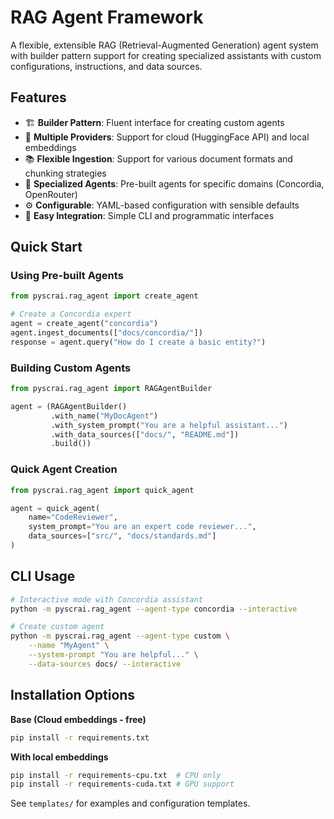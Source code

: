 # RAG Agent Framework

A flexible, extensible RAG (Retrieval-Augmented Generation) agent system with builder pattern support for creating specialized assistants with custom configurations, instructions, and data sources.

## Features

- 🏗️ **Builder Pattern**: Fluent interface for creating custom agents
- 🔌 **Multiple Providers**: Support for cloud (HuggingFace API) and local embeddings
- 📚 **Flexible Ingestion**: Support for various document formats and chunking strategies
- 🎯 **Specialized Agents**: Pre-built agents for specific domains (Concordia, OpenRouter)
- ⚙️ **Configurable**: YAML-based configuration with sensible defaults
- 🚀 **Easy Integration**: Simple CLI and programmatic interfaces

## Quick Start

### Using Pre-built Agents
```python
from pyscrai.rag_agent import create_agent

# Create a Concordia expert
agent = create_agent("concordia")
agent.ingest_documents(["docs/concordia/"])
response = agent.query("How do I create a basic entity?")
```

### Building Custom Agents
```python
from pyscrai.rag_agent import RAGAgentBuilder

agent = (RAGAgentBuilder()
         .with_name("MyDocAgent")
         .with_system_prompt("You are a helpful assistant...")
         .with_data_sources(["docs/", "README.md"])
         .build())
```

### Quick Agent Creation
```python
from pyscrai.rag_agent import quick_agent

agent = quick_agent(
    name="CodeReviewer", 
    system_prompt="You are an expert code reviewer...",
    data_sources=["src/", "docs/standards.md"]
)
```

## CLI Usage

```bash
# Interactive mode with Concordia assistant
python -m pyscrai.rag_agent --agent-type concordia --interactive

# Create custom agent
python -m pyscrai.rag_agent --agent-type custom \
    --name "MyAgent" \
    --system-prompt "You are helpful..." \
    --data-sources docs/ --interactive
```

## Installation Options

**Base (Cloud embeddings - free)**
```bash
pip install -r requirements.txt
```

**With local embeddings**
```bash
pip install -r requirements-cpu.txt  # CPU only
pip install -r requirements-cuda.txt # GPU support
```

See `templates/` for examples and configuration templates.
